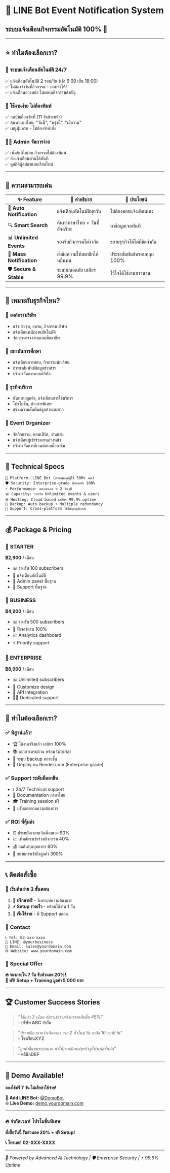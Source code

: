 # 🚀 LINE Bot Event Notification System
## ระบบแจ้งเตือนกิจกรรมอัตโนมัติ 100% 🤖

---

## ⭐ **ทำไมต้องเลือกเรา?**

### 🎯 **ระบบแจ้งเตือนอัตโนมัติ 24/7**
✅ แจ้งเตือนอัตโนมัติ 2 รอบ/วัน (เช้า 6:00 เย็น 18:00)  
✅ ไม่ต้องจำวันที่กิจกรรม - บอทจำให้!  
✅ แจ้งเตือนล่วงหน้า ไม่พลาดกิจกรรมสำคัญ  

### 📱 **ใช้งานง่าย ไม่ต้องพิมพ์**
✅ กดปุ่มเลือกวันที่ (11 วันข้างหน้า)  
✅ ค้นหาแบบไทย: "วันนี้", "พรุ่งนี้", "เมื่อวาน"  
✅ เมนูปุ่มครบ - ไม่ต้องจำคำสั่ง  

### 👨‍💼 **Admin จัดการง่าย**
✅ เพิ่ม/แก้ไข/ลบ กิจกรรมไม่ต้องพิมพ์  
✅ ส่งแจ้งเตือนด่วนได้ทันที  
✅ ดูสถิติผู้สมัครแบบเรียลไทม์  

---

## 🎨 **ความสามารถเด่น**

| ✨ Feature | 📝 คำอธิบาย | 💎 ประโยชน์ |
|-----------|-------------|------------|
| 🤖 **Auto Notification** | แจ้งเตือนอัตโนมัติทุกวัน | ไม่ต้องคอยแจ้งเตือนเอง |
| 🔍 **Smart Search** | ค้นหาภาษาไทย + วันที่อัจฉริยะ | หาข้อมูลเจอทันที |  
| 📊 **Unlimited Events** | รองรับกิจกรรมไม่จำกัด | ขยายธุรกิจได้ไม่มีขีดจำกัด |
| 👥 **Mass Notification** | ส่งข้อความให้สมาชิกได้หมื่นคน | ประชาสัมพันธ์ครอบคลุม 100% |
| 🛡️ **Secure & Stable** | ระบบปลอดภัย เสถียร 99.9% | ไว้ใจได้ใช้งานยาวนาน |

---

## 💼 **เหมาะกับธุรกิจไหน?**

### 🏢 **องค์กร/บริษัท**
- แจ้งประชุม, อบรม, กิจกรรมบริษัท
- แจ้งเตือนพนักงานอัตโนมัติ
- จัดการตารางงานแบบมืออาชีพ

### 🏫 **สถาบันการศึกษา** 
- แจ้งเตือนการสอบ, กิจกรรมนักเรียน
- ประชาสัมพันธ์ข้อมูลข่าวสาร
- บริหารจัดการแบบดิจิทัล

### 🏥 **ธุรกิจบริการ**
- นัดหมายลูกค้า, แจ้งเตือนการใช้บริการ  
- โปรโมชั่น, ข่าวสารพิเศษ
- สร้างความสัมพันธ์ลูกค้าระยะยาว

### 🎉 **Event Organizer**
- จัดกิจกรรม, คอนเสิร์ต, งานแต่ง
- แจ้งเตือนผู้เข้าร่วมงานล่วงหน้า
- บริหารจัดการอีเวนต์แบบมืออาชีพ

---

## 🔧 **Technical Specs**

```
🚀 Platform: LINE Bot (ครอบคลุมผู้ใช้ 50M+ คน)
🛡️ Security: Enterprise-grade ปลอดภัย 100%
⚡ Performance: ตอบสนอง < 2 วินาที  
📊 Capacity: รองรับ Unlimited events & users
🌐 Hosting: Cloud-based เสถียร 99.9% uptime
🔄 Backup: Auto backup + Multiple redundancy
📱 Support: Cross-platform ใช้ได้ทุกอุปกรณ์
```

---

## 💰 **Package & Pricing**

### 🥉 **STARTER** 
**฿2,900** / เดือน
- 📊 รองรับ 100 subscribers
- 🤖 แจ้งเตือนอัตโนมัติ
- 📱 Admin panel พื้นฐาน
- 💬 Support พื้นฐาน

### 🥈 **BUSINESS** 
**฿4,900** / เดือน  
- 📊 รองรับ 500 subscribers
- 🚀 ฟีเจอร์ครบ 100%
- 📈 Analytics dashboard
- ⚡ Priority support

### 🥇 **ENTERPRISE**
**฿8,900** / เดือน
- 📊 Unlimited subscribers
- 🎨 Customize design
- 🔧 API Integration
- 👨‍💻 Dedicated support

---

## 🎯 **ทำไมต้องเลือกเรา?**

### ✅ **พิสูจน์แล้ว!**
- 🏆 ใช้งานจริงแล้ว เสถียร 100%
- 📚 เอกสารครบถ้วน พร้อม tutorial  
- 🔧 ระบบ backup หลายชั้น
- 🚀 Deploy บน Render.com (Enterprise grade)

### ✅ **Support ระดับมืออาชีพ**
- 📞 24/7 Technical support
- 📖 Documentation ภาษาไทย
- 🎓 Training session ฟรี
- 🔄 ปรับแต่งตามความต้องการ

### ✅ **ROI ที่คุ้มค่า**
- ⏰ ประหยัดเวลาแจ้งเตือนเอง 90%
- 📈 เพิ่มอัตราเข้าร่วมกิจกรรม 40%  
- 💰 ลดต้นทุนบุคลากร 60%
- 🎯 ขยายการเข้าถึงลูกค้า 300%

---

## 📞 **ติดต่อสั่งซื้อ**

### 🚀 **เริ่มต้นง่าย 3 ขั้นตอน**
1. **💬 ปรึกษาฟรี** - วิเคราะห์ความต้องการ
2. **⚡ Setup รวดเร็ว** - พร้อมใช้งาน 1 วัน
3. **🎉 เริ่มใช้งาน** - มี Support ตลอด

### 📱 **Contact**
```
📞 Tel: 02-xxx-xxxx
📱 LINE: @yourbusiness  
📧 Email: sales@yourdomain.com
🌐 Website: www.yourdomain.com
```

### 🎁 **Special Offer**
**🔥 จองภายใน 7 วัน รับส่วนลด 20%!**  
**💎 ฟรี! Setup + Training มูลค่า 5,000 บาท**

---

## 🏆 **Customer Success Stories**

> *"ใช้แล้ว 3 เดือน อัตราเข้าร่วมกิจกรรมเพิ่มขึ้น 45%"*  
> **- บริษัท ABC จำกัด**

> *"ประหยัดเวลาแจ้งเตือนเอง จาก 2 ชั่วโมง/วัน เหลือ 10 นาที/วัน"*  
> **- โรงเรียนXYZ**

> *"ลูกค้าชื่นชมระบบมาก ทำให้ภาพลักษณ์ธุรกิจดูโปรเฟสชั่นนัล"*  
> **- คลินิกDEF**

---

## 🎯 **Demo Available!**
**ลองใช้ฟรี 7 วัน ไม่เสียค่าใช้จ่าย!**

📱 **Add LINE Bot:** [@DemoBot](https://line.me/demo)  
🌐 **Live Demo:** [demo.yourdomain.com](https://demo.yourdomain.com)

---

### 🔥 **จำกัดเวลา! โปรโมชั่นพิเศษ**
**สั่งซื้อวันนี้ รับส่วนลด 20% + ฟรี Setup!**

**📞 โทรเลย! 02-XXX-XXXX**

---
*🤖 Powered by Advanced AI Technology | 🛡️ Enterprise Security | ⚡ 99.9% Uptime*